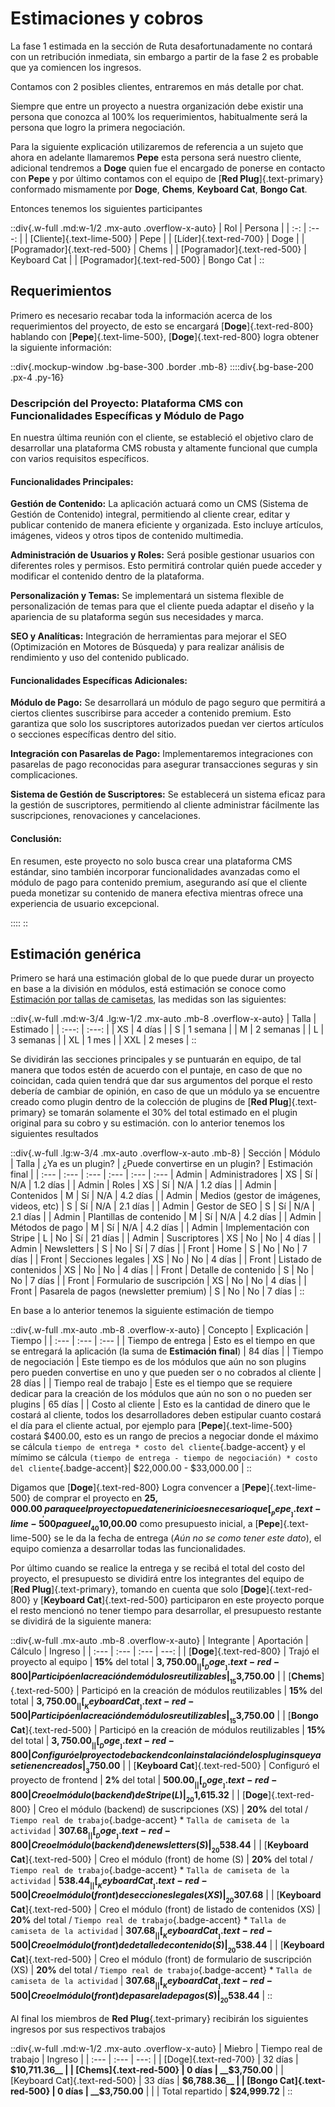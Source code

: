 # Estimaciones y cobros

La fase 1 estimada en la sección de Ruta desafortunadamente no contará con un retribución inmediata, sin embargo a partir de la fase 2 es probable que ya comiencen los ingresos.

Contamos con 2 posibles clientes, entraremos en más detalle por chat.


Siempre que entre un proyecto a nuestra organización debe existir una persona que conozca al 100% los requerimientos, habitualmente será la persona que logro la primera negociación.


Para la siguiente explicación utilizaremos de referencia a un sujeto que ahora en adelante llamaremos __Pepe__ esta persona será nuestro cliente, adicional tendremos a __Doge__ quien fue el encargado de ponerse en contacto con __Pepe__ y por último contamos con el equipo de [__Red Plug__]{.text-primary} conformado mismamente por __Doge__, __Chems__, __Keyboard Cat__, __Bongo Cat__.

Entonces tenemos los siguientes participantes

::div{.w-full .md:w-1/2 .mx-auto .overflow-x-auto}
| Rol | Persona  |
| :-: |  :---:   |
| [Cliente]{.text-lime-500} | Pepe |
| [Líder]{.text-red-700}  | Doge  |
| [Pogramador]{.text-red-500} | Chems |
| [Pogramador]{.text-red-500} | Keyboard Cat |
| [Pogramador]{.text-red-500} | Bongo Cat |
::

## Requerimientos 

Primero es necesario recabar toda la información acerca de los requerimientos del proyecto, de esto se encargará [__Doge__]{.text-red-800} hablando con [__Pepe__]{.text-lime-500}, [__Doge__]{.text-red-800} logra obtener la siguiente información:

::div{.mockup-window .bg-base-300 .border .mb-8}
::::div{.bg-base-200 .px-4 .py-16}
### Descripción del Proyecto: Plataforma CMS con Funcionalidades Específicas y Módulo de Pago

En nuestra última reunión con el cliente, se estableció el objetivo claro de desarrollar una plataforma CMS robusta y altamente funcional que cumpla con varios requisitos específicos.

#### Funcionalidades Principales:

__Gestión de Contenido:__ La aplicación actuará como un CMS (Sistema de Gestión de Contenido) integral, permitiendo al cliente crear, editar y publicar contenido de manera eficiente y organizada. Esto incluye artículos, imágenes, videos y otros tipos de contenido multimedia.

__Administración de Usuarios y Roles:__ Será posible gestionar usuarios con diferentes roles y permisos. Esto permitirá controlar quién puede acceder y modificar el contenido dentro de la plataforma.

__Personalización y Temas:__ Se implementará un sistema flexible de personalización de temas para que el cliente pueda adaptar el diseño y la apariencia de su plataforma según sus necesidades y marca.

__SEO y Analíticas:__ Integración de herramientas para mejorar el SEO (Optimización en Motores de Búsqueda) y para realizar análisis de rendimiento y uso del contenido publicado.

#### Funcionalidades Específicas Adicionales:

__Módulo de Pago:__ Se desarrollará un módulo de pago seguro que permitirá a ciertos clientes suscribirse para acceder a contenido premium. Esto garantiza que solo los suscriptores autorizados puedan ver ciertos artículos o secciones específicas dentro del sitio.

__Integración con Pasarelas de Pago:__ Implementaremos integraciones con pasarelas de pago reconocidas para asegurar transacciones seguras y sin complicaciones.

__Sistema de Gestión de Suscriptores:__ Se establecerá un sistema eficaz para la gestión de suscriptores, permitiendo al cliente administrar fácilmente las suscripciones, renovaciones y cancelaciones.

#### Conclusión:

En resumen, este proyecto no solo busca crear una plataforma CMS estándar, sino también incorporar funcionalidades avanzadas como el módulo de pago para contenido premium, asegurando así que el cliente pueda monetizar su contenido de manera efectiva mientras ofrece una experiencia de usuario excepcional.

::::
::
## Estimación genérica

Primero se hará una estimación global de lo que puede durar un proyecto en base a la división en módulos, está estimación se conoce como [Estimación por tallas de camisetas](https://asana.com/es/resources/t-shirt-sizing), las medidas son las siguientes:


::div{.w-full .md:w-3/4 .lg:w-1/2 .mx-auto .mb-8 .overflow-x-auto}
| Talla |  Estimado |
| :---: |   :---:   |
|   XS  | 4 días    |
|   S   | 1 semana  |
|   M   | 2 semanas |
|   L   | 3 semanas |
|   XL  | 1 mes     |
|  XXL  | 2 meses   |
::

Se dividirán las secciones principales y se puntuarán en equipo, de tal manera que todos estén de acuerdo con el puntaje, en caso de que no coincidan, cada quien tendrá que dar sus argumentos del porque el resto debería de cambiar de opinión, en caso de que un módulo ya se encuentre creado como plugin dentro de la colección de plugins de [__Red Plug__]{.text-primary} se tomarán solamente el 30% del total estimado en el plugin original para su cobro y su estimación. con lo anterior tenemos los siguientes resultados

::div{.w-full .lg:w-3/4 .mx-auto .overflow-x-auto .mb-8}
| Sección | Módulo | Talla | ¿Ya es un plugin? | ¿Puede convertirse en un plugin?  | Estimación final |
| :---    | :---   | :---  | :---              | :---                              | :---
| Admin | Administradores | XS | Sí | N/A | 1.2 días |
| Admin | Roles | XS | Sí | N/A | 1.2 días |
| Admin | Contenidos | M | Sí | N/A | 4.2 días |
| Admin | Medios (gestor de imágenes, videos, etc) | S | Sí | N/A | 2.1 días |
| Admin | Gestor de SEO | S | Sí | N/A | 2.1 días |
| Admin | Plantillas de contenido | M | Sí | N/A | 4.2 días |
| Admin | Métodos de pago | M | Sí | N/A | 4.2 días |
| Admin | Implementación con Stripe | L | No | Sí | 21 días |
| Admin | Suscriptores | XS | No | No | 4 días |
| Admin | Newsletters | S | No | Sí | 7 días |
| Front | Home | S | No | No | 7 días |
| Front | Secciones legales | XS | No | No | 4 días |
| Front | Listado de contenidos | XS | No | No | 4 días |
| Front | Detalle de contenido | S | No | No | 7 días |
| Front | Formulario de suscripción | XS | No | No | 4 días |
| Front | Pasarela de pagos (newsletter premium) | S | No | No | 7 días |
::

En base a lo anterior tenemos la siguiente estimación de tiempo

::div{.w-full .mx-auto .mb-8 .overflow-x-auto}
| Concepto | Explicación | Tiempo |
| :---     | :---        | :---   | 
| Tiempo de entrega | Esto es el tiempo en que se entregará la aplicación (la suma de __Estimación final__) | 84 días |
| Tiempo de negociación | Este tiempo es de los módulos que aún no son plugins pero pueden convertise en uno y que pueden ser o no cobrados al cliente | 28 días |
| Tiempo real de trabajo | Este es el tiempo que se requiere dedicar para la creación de los módulos que aún no son o no pueden ser plugins | 65 días |
| Costo al cliente | Esto es la cantidad de dinero que le costará al cliente, todos los desarrolladores deben estipular cuanto costará el día para el cliente actual, por ejemplo para [__Pepe__]{.text-lime-500} costará $400.00, esto es un rango de precios a negociar donde el máximo se cálcula `tiempo de entrega * costo del cliente`{.badge-accent} y el mímimo se cálcula `(tiempo de entrega - tiempo de negociación) * costo del cliente`{.badge-accent}| $22,000.00 - $33,000.00 |
::


Digamos que [__Doge__]{.text-red-800} Logra convencer a [__Pepe__]{.text-lime-500} de comprar el proyecto en __$25,000.00__, para que el proyecto pueda tener inicio es necesario que [__Pepe__]{.text-lime-500} pague el __40%__ por adelantado, es decir el equipo de [__Red Plug__]{.text-primary} recibirá __$10,00.00__ como presupuesto inicial, a [__Pepe__]{.text-lime-500} se le da la fecha de entrega (_Aún no se como tener este dato_), el equipo comienza a desarrollar todas las funcionalidades. 

Por último cuando se realice la entrega y se recibá el total del costo del proyecto, el presupuesto se dividirá entre los integrantes del equipo de [__Red Plug__]{.text-primary}, tomando en cuenta que solo [__Doge__]{.text-red-800} y [__Keyboard Cat__]{.text-red-500} participaron en este proyecto porque el resto mencionó no tener tiempo para desarrollar, el presupuesto restante se dividirá de la siguiente manera:

::div{.w-full .mx-auto .mb-8 .overflow-x-auto}
| Integrante | Aportación | Cálculo | Ingreso |
| :---       | :---       | :---    |    ---: |
| [__Doge__]{.text-red-800} | Trajó el proyecto al equipo | __15%__ del total | __$3,750.00__ |
| [__Doge__]{.text-red-800} | Participó en la creación de módulos reutilizables |  __15%__ del total | __$3,750.00__ |
| [__Chems__]{.text-red-500} | Participó en la creación de módulos reutilizables |  __15%__ del total | __$3,750.00__ |
| [__Keyboard Cat__]{.text-red-500} | Participó en la creación de módulos reutilizables |  __15%__ del total | __$3,750.00__ |
| [__Bongo Cat__]{.text-red-500} | Participó en la creación de módulos reutilizables |  __15%__ del total | __$3,750.00__ |
| [__Doge__]{.text-red-800} | Configuró el proyecto de backend con la instalación de los plugins que ya se tienen creados | __3%__ del total | __$750.00__ |
| [__Keyboard Cat__]{.text-red-500} | Configuró el proyecto de frontend |  __2%__ del total | __$500.00__ |
| [__Doge__]{.text-red-800} | Creo el módulo (backend) de Stripe (L) | __20%__ del total / `Tiempo real de trabajo`{.badge-accent} * `Talla de camiseta de la actividad`  | __$1,615.32__ |
| [__Doge__]{.text-red-800} | Creo el módulo (backend) de suscripciones (XS) | __20%__ del total / `Tiempo real de trabajo`{.badge-accent} * `Talla de camiseta de la actividad`  | __$307.68__ |
| [__Doge__]{.text-red-800} | Creo el módulo (backend) de newsletters (S) | __20%__ del total / `Tiempo real de trabajo`{.badge-accent} * `Talla de camiseta de la actividad`  | __$538.44__ |
| [__Keyboard Cat__]{.text-red-500} | Creo el módulo (front) de home (S) | __20%__ del total / `Tiempo real de trabajo`{.badge-accent} * `Talla de camiseta de la actividad`  | __$538.44__ |
| [__Keyboard Cat__]{.text-red-500} | Creo el módulo (front) de secciones legales (XS) | __20%__ del total / `Tiempo real de trabajo`{.badge-accent} * `Talla de camiseta de la actividad`  | __$307.68__ |
| [__Keyboard Cat__]{.text-red-500} | Creo el módulo (front) de listado de contenidos (XS) | __20%__ del total / `Tiempo real de trabajo`{.badge-accent} * `Talla de camiseta de la actividad`  | __$307.68__ |
| [__Keyboard Cat__]{.text-red-500} | Creo el módulo (front) de detalle de contenido (S) | __20%__ del total / `Tiempo real de trabajo`{.badge-accent} * `Talla de camiseta de la actividad`  | __$538.44__ |
| [__Keyboard Cat__]{.text-red-500} | Creo el módulo (front) de formulario de suscripción (XS) | __20%__ del total / `Tiempo real de trabajo`{.badge-accent} * `Talla de camiseta de la actividad`  | __$307.68__ |
| [__Keyboard Cat__]{.text-red-500} | Creo el módulo (front) de pasarela de pagos (S) | __20%__ del total / `Tiempo real de trabajo`{.badge-accent} * `Talla de camiseta de la actividad`  | __$538.44__ |
::

Al final los miembros de __Red Plug__{.text-primary} recibirán los siguientes ingresos por sus respectivos trabajos


::div{.w-full .md:w-1/2 .mx-auto .overflow-x-auto}
| Miebro | Tiempo real de trabajo  | Ingreso |
| :---   | :---                    |    ---: |
| [Doge]{.text-red-700}  | 32 días | __$10,711.36__ |
| [Chems]{.text-red-500} | 0 días | __$3,750.00__ |
| [Keyboard Cat]{.text-red-500} | 33 días | __$6,788.36__ |
| [Bongo Cat]{.text-red-500} | 0 días | __$3,750.00__ |
| | Total repartido | __$24,999.72__ |
::